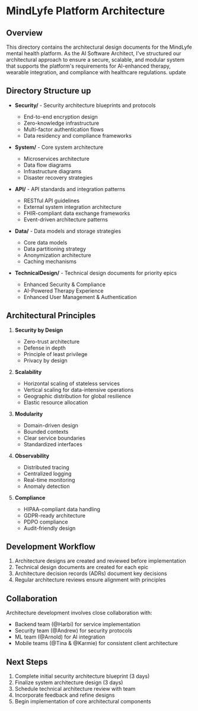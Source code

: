 # MindLyfe Platform Architecture

## Overview
This directory contains the architectural design documents for the MindLyfe mental health platform. As the AI Software Architect, I've structured our architectural approach to ensure a secure, scalable, and modular system that supports the platform's requirements for AI-enhanced therapy, wearable integration, and compliance with healthcare regulations.
update

## Directory Structure up

- **Security/** - Security architecture blueprints and protocols
  - End-to-end encryption design
  - Zero-knowledge infrastructure
  - Multi-factor authentication flows
  - Data residency and compliance frameworks

- **System/** - Core system architecture
  - Microservices architecture
  - Data flow diagrams
  - Infrastructure diagrams
  - Disaster recovery strategies

- **API/** - API standards and integration patterns
  - RESTful API guidelines
  - External system integration architecture
  - FHIR-compliant data exchange frameworks
  - Event-driven architecture patterns

- **Data/** - Data models and storage strategies
  - Core data models
  - Data partitioning strategy
  - Anonymization architecture
  - Caching mechanisms

- **TechnicalDesign/** - Technical design documents for priority epics
  - Enhanced Security & Compliance
  - AI-Powered Therapy Experience
  - Enhanced User Management & Authentication

## Architectural Principles

1. **Security by Design**
   - Zero-trust architecture
   - Defense in depth
   - Principle of least privilege
   - Privacy by design

2. **Scalability**
   - Horizontal scaling of stateless services
   - Vertical scaling for data-intensive operations
   - Geographic distribution for global resilience
   - Elastic resource allocation

3. **Modularity**
   - Domain-driven design
   - Bounded contexts
   - Clear service boundaries
   - Standardized interfaces

4. **Observability**
   - Distributed tracing
   - Centralized logging
   - Real-time monitoring
   - Anomaly detection

5. **Compliance**
   - HIPAA-compliant data handling
   - GDPR-ready architecture
   - PDPO compliance
   - Audit-friendly design

## Development Workflow

1. Architecture designs are created and reviewed before implementation
2. Technical design documents are created for each epic
3. Architecture decision records (ADRs) document key decisions
4. Regular architecture reviews ensure alignment with principles

## Collaboration

Architecture development involves close collaboration with:
- Backend team (@Harbi) for service implementation
- Security team (@Andrew) for security protocols
- ML team (@Arnold) for AI integration
- Mobile teams (@Tina & @Karmie) for consistent client architecture

## Next Steps

1. Complete initial security architecture blueprint (3 days)
2. Finalize system architecture design (3 days)
3. Schedule technical architecture review with team
4. Incorporate feedback and refine designs
5. Begin implementation of core architectural components